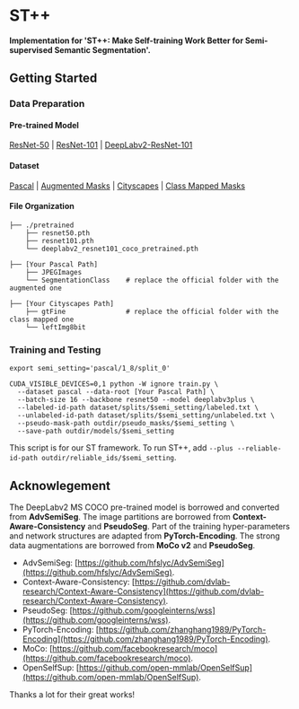 # ST++

**Implementation for 'ST++: Make Self-training Work Better for Semi-supervised Semantic Segmentation'.**

## Getting Started

### Data Preparation

#### Pre-trained Model

[ResNet-50](https://download.pytorch.org/models/resnet50-0676ba61.pth) | [ResNet-101](https://download.pytorch.org/models/resnet101-63fe2227.pth) | [DeepLabv2-ResNet-101](https://drive.google.com/file/d/14be0R1544P5hBmpmtr8q5KeRAvGunc6i/view?usp=sharing)

#### Dataset

[Pascal](http://host.robots.ox.ac.uk/pascal/VOC/voc2012/VOCtrainval_11-May-2012.tar) | [Augmented Masks](https://drive.google.com/file/d/1ikrDlsai5QSf2GiSUR3f8PZUzyTubcuF/view?usp=sharing) | [Cityscapes](https://www.cityscapes-dataset.com/file-handling/?packageID=3) | [Class Mapped Masks](https://drive.google.com/file/d/1E_27g9tuHm6baBqcA7jct_jqcGA89QPm/view?usp=sharing) 

#### File Organization

```
├── ./pretrained
    ├── resnet50.pth
    ├── resnet101.pth
    └── deeplabv2_resnet101_coco_pretrained.pth
    
├── [Your Pascal Path]
    ├── JPEGImages
    └── SegmentationClass    # replace the official folder with the augmented one
    
├── [Your Cityscapes Path]
    ├── gtFine               # replace the official folder with the class mapped one
    └── leftImg8bit
```


### Training and Testing

```
export semi_setting='pascal/1_8/split_0'

CUDA_VISIBLE_DEVICES=0,1 python -W ignore train.py \
  --dataset pascal --data-root [Your Pascal Path] \
  --batch-size 16 --backbone resnet50 --model deeplabv3plus \
  --labeled-id-path dataset/splits/$semi_setting/labeled.txt \
  --unlabeled-id-path dataset/splits/$semi_setting/unlabeled.txt \
  --pseudo-mask-path outdir/pseudo_masks/$semi_setting \
  --save-path outdir/models/$semi_setting
```
This script is for our ST framework. To run ST++, add ```--plus --reliable-id-path outdir/reliable_ids/$semi_setting```.


## Acknowlegement

The DeepLabv2 MS COCO pre-trained model is borrowed and converted from **AdvSemiSeg**.
The image partitions are borrowed from **Context-Aware-Consistency** and **PseudoSeg**. 
Part of the training hyper-parameters and network structures are adapted from **PyTorch-Encoding**. The strong data augmentations are borrowed from **MoCo v2** and **PseudoSeg**.
 
+ AdvSemiSeg: [https://github.com/hfslyc/AdvSemiSeg](https://github.com/hfslyc/AdvSemiSeg).
+ Context-Aware-Consistency: [https://github.com/dvlab-research/Context-Aware-Consistency](https://github.com/dvlab-research/Context-Aware-Consistency).
+ PseudoSeg: [https://github.com/googleinterns/wss](https://github.com/googleinterns/wss).
+ PyTorch-Encoding: [https://github.com/zhanghang1989/PyTorch-Encoding](https://github.com/zhanghang1989/PyTorch-Encoding).
+ MoCo: [https://github.com/facebookresearch/moco](https://github.com/facebookresearch/moco).
+ OpenSelfSup: [https://github.com/open-mmlab/OpenSelfSup](https://github.com/open-mmlab/OpenSelfSup).

Thanks a lot for their great works!
